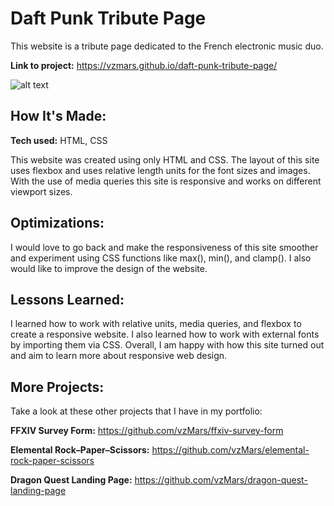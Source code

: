 # Daft Punk Tribute Page

This website is a tribute page dedicated to the French electronic music duo.

**Link to project:** https://vzmars.github.io/daft-punk-tribute-page/

![alt text](https://i.imgur.com/DKJ1xg9.png)

## How It's Made:

**Tech used:** HTML, CSS

This website was created using only HTML and CSS. The layout of this site uses flexbox and uses relative length units for the font sizes and images. With the use of media queries this site is responsive and works on different viewport sizes.

## Optimizations:

I would love to go back and make the responsiveness of this site smoother and experiment using CSS functions like max(), min(), and clamp(). I also would like to improve the design of the website.

## Lessons Learned:

I learned how to work with relative units, media queries, and flexbox to create a responsive website. I also learned how to work with external fonts by importing them via CSS. Overall, I am happy with how this site turned out and aim to learn more about responsive web design.

## More Projects:

Take a look at these other projects that I have in my portfolio:

**FFXIV Survey Form:** https://github.com/vzMars/ffxiv-survey-form

**Elemental Rock–Paper–Scissors:** https://github.com/vzMars/elemental-rock-paper-scissors

**Dragon Quest Landing Page:** https://github.com/vzMars/dragon-quest-landing-page
